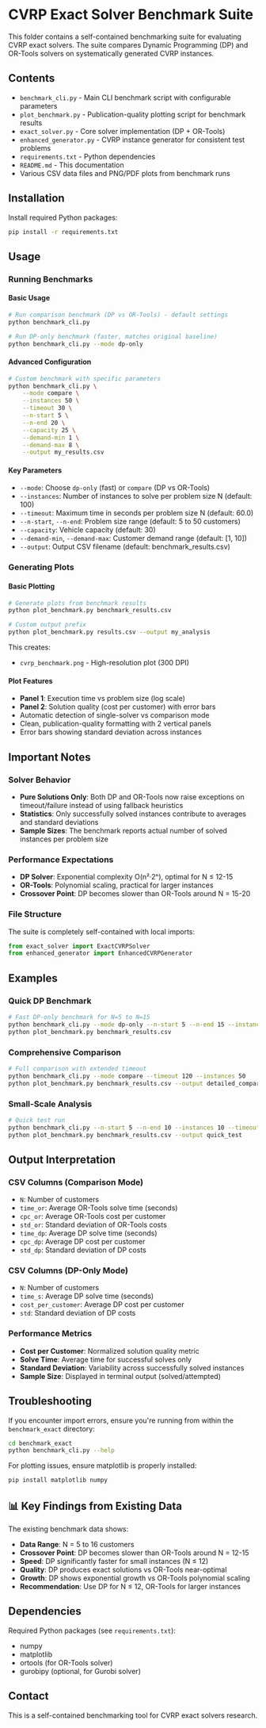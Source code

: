 # CVRP Exact Solver Benchmark Suite

This folder contains a self-contained benchmarking suite for evaluating CVRP exact solvers. The suite compares Dynamic Programming (DP) and OR-Tools solvers on systematically generated CVRP instances.

## Contents

- `benchmark_cli.py` - Main CLI benchmark script with configurable parameters
- `plot_benchmark.py` - Publication-quality plotting script for benchmark results
- `exact_solver.py` - Core solver implementation (DP + OR-Tools)
- `enhanced_generator.py` - CVRP instance generator for consistent test problems
- `requirements.txt` - Python dependencies
- `README.md` - This documentation
- Various CSV data files and PNG/PDF plots from benchmark runs

## Installation

Install required Python packages:
```bash
pip install -r requirements.txt
```

## Usage

### Running Benchmarks

#### Basic Usage

```bash
# Run comparison benchmark (DP vs OR-Tools) - default settings
python benchmark_cli.py

# Run DP-only benchmark (faster, matches original baseline)
python benchmark_cli.py --mode dp-only
```

#### Advanced Configuration

```bash
# Custom benchmark with specific parameters
python benchmark_cli.py \
    --mode compare \
    --instances 50 \
    --timeout 30 \
    --n-start 5 \
    --n-end 20 \
    --capacity 25 \
    --demand-min 1 \
    --demand-max 8 \
    --output my_results.csv
```

#### Key Parameters

- `--mode`: Choose `dp-only` (fast) or `compare` (DP vs OR-Tools)
- `--instances`: Number of instances to solve per problem size N (default: 100)
- `--timeout`: Maximum time in seconds per problem size N (default: 60.0)
- `--n-start`, `--n-end`: Problem size range (default: 5 to 50 customers)
- `--capacity`: Vehicle capacity (default: 30)
- `--demand-min`, `--demand-max`: Customer demand range (default: [1, 10])
- `--output`: Output CSV filename (default: benchmark_results.csv)

### Generating Plots

#### Basic Plotting

```bash
# Generate plots from benchmark results
python plot_benchmark.py benchmark_results.csv

# Custom output prefix
python plot_benchmark.py results.csv --output my_analysis
```

This creates:
- `cvrp_benchmark.png` - High-resolution plot (300 DPI)

#### Plot Features

- **Panel 1**: Execution time vs problem size (log scale)
- **Panel 2**: Solution quality (cost per customer) with error bars
- Automatic detection of single-solver vs comparison mode
- Clean, publication-quality formatting with 2 vertical panels
- Error bars showing standard deviation across instances

## Important Notes

### Solver Behavior

- **Pure Solutions Only**: Both DP and OR-Tools now raise exceptions on timeout/failure instead of using fallback heuristics
- **Statistics**: Only successfully solved instances contribute to averages and standard deviations
- **Sample Sizes**: The benchmark reports actual number of solved instances per problem size

### Performance Expectations

- **DP Solver**: Exponential complexity O(n²·2ⁿ), optimal for N ≤ 12-15
- **OR-Tools**: Polynomial scaling, practical for larger instances
- **Crossover Point**: DP becomes slower than OR-Tools around N = 15-20

### File Structure

The suite is completely self-contained with local imports:
```python
from exact_solver import ExactCVRPSolver
from enhanced_generator import EnhancedCVRPGenerator
```

## Examples

### Quick DP Benchmark

```bash
# Fast DP-only benchmark for N=5 to N=15
python benchmark_cli.py --mode dp-only --n-start 5 --n-end 15 --instances 20
python plot_benchmark.py benchmark_results.csv
```

### Comprehensive Comparison

```bash
# Full comparison with extended timeout
python benchmark_cli.py --mode compare --timeout 120 --instances 50
python plot_benchmark.py benchmark_results.csv --output detailed_comparison
```

### Small-Scale Analysis

```bash
# Quick test run
python benchmark_cli.py --n-start 5 --n-end 10 --instances 10 --timeout 10
python plot_benchmark.py benchmark_results.csv --output quick_test
```

## Output Interpretation

### CSV Columns (Comparison Mode)

- `N`: Number of customers
- `time_or`: Average OR-Tools solve time (seconds)
- `cpc_or`: Average OR-Tools cost per customer
- `std_or`: Standard deviation of OR-Tools costs
- `time_dp`: Average DP solve time (seconds)
- `cpc_dp`: Average DP cost per customer
- `std_dp`: Standard deviation of DP costs

### CSV Columns (DP-Only Mode)

- `N`: Number of customers
- `time_s`: Average DP solve time (seconds)
- `cost_per_customer`: Average DP cost per customer
- `std`: Standard deviation of DP costs

### Performance Metrics

- **Cost per Customer**: Normalized solution quality metric
- **Solve Time**: Average time for successful solves only
- **Standard Deviation**: Variability across successfully solved instances
- **Sample Size**: Displayed in terminal output (solved/attempted)

## Troubleshooting

If you encounter import errors, ensure you're running from within the `benchmark_exact` directory:
```bash
cd benchmark_exact
python benchmark_cli.py --help
```

For plotting issues, ensure matplotlib is properly installed:
```bash
pip install matplotlib numpy
```

## 📊 Key Findings from Existing Data

The existing benchmark data shows:

- **Data Range**: N = 5 to 16 customers
- **Crossover Point**: DP becomes slower than OR-Tools around N = 12-15
- **Speed**: DP significantly faster for small instances (N ≤ 12)
- **Quality**: DP produces exact solutions vs OR-Tools near-optimal
- **Growth**: DP shows exponential growth vs OR-Tools polynomial scaling
- **Recommendation**: Use DP for N ≤ 12, OR-Tools for larger instances

## Dependencies

Required Python packages (see `requirements.txt`):
- numpy
- matplotlib
- ortools (for OR-Tools solver)
- gurobipy (optional, for Gurobi solver)

## Contact

This is a self-contained benchmarking tool for CVRP exact solvers research.
